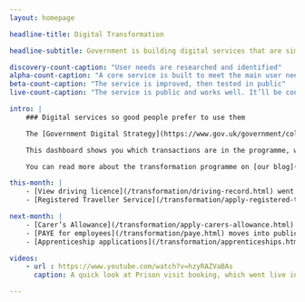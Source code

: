 ```yaml
---
layout: homepage

headline-title: Digital Transformation

headline-subtitle: Government is building digital services that are simpler, clearer and faster to use. We’re starting with these 25 services. You can follow our progress on this page.

discovery-count-caption: "User needs are researched and identified"
alpha-count-caption: "A core service is built to meet the main user needs"
beta-count-caption: "The service is improved, then tested in public"
live-count-caption: "The service is public and works well. It’ll be continually improved to meet user needs"

intro: |
    ### Digital services so good people prefer to use them

    The [Government Digital Strategy](https://www.gov.uk/government/collections/government-digital-strategy-reports-and-research) and [departmental digital strategies](https://www.gov.uk/government/collections/government-digital-strategy-reports-and-research#departmental-digital-strategies) commit us to the redesigning and rebuilding of 25 significant ‘exemplar’ services. We’re going to make them simpler, clearer and faster to use. All these are to meet the [Digital By Default Service Standard](https://www.gov.uk/service-manual/digital-by-default) by April 2014 and be completed by March 2015.

    This dashboard shows you which transactions are in the programme, what progress is being made, and the estimated scale of the digital service.

    You can read more about the transformation programme on [our blog](https://digitaltransformation.blog.gov.uk/).

this-month: |
    - [View driving licence](/transformation/driving-record.html) went live
    - [Registered Traveller Service](/transformation/apply-registered-traveller.html) public beta was released

next-month: |
    - [Carer’s Allowance](/transformation/apply-carers-allowance.html) goes live
    - [PAYE for employees](/transformation/paye.html) moves into public beta
    - [Apprenticeship applications](/transformation/apprenticeships.html) moves into public beta

videos:
    - url : https://www.youtube.com/watch?v=hzyRAZVaBAs
      caption: A quick look at Prison visit booking, which went live in September 2014

---
```

